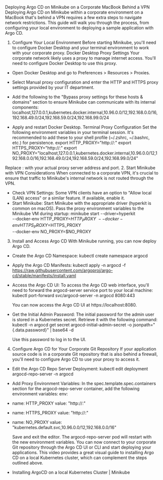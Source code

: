 Deploying Argo CD on Minikube on a Corporate MacBook Behind a VPN
Deploying Argo CD on Minikube within a corporate environment on a MacBook that's behind a VPN requires a few extra steps to navigate network restrictions. This guide will walk you through the process, from configuring your local environment to deploying a sample application with Argo CD.
1. Configure Your Local Environment
Before starting Minikube, you'll need to configure Docker Desktop and your terminal environment to work with your corporate proxy.
Docker Desktop Proxy Settings
Your corporate network likely uses a proxy to manage internet access. You'll need to configure Docker Desktop to use this proxy.
 * Open Docker Desktop and go to Preferences > Resources > Proxies.
 * Select Manual proxy configuration and enter the HTTP and HTTPS proxy settings provided by your IT department.
 * Add the following to the "Bypass proxy settings for these hosts & domains" section to ensure Minikube can communicate with its internal components:
   localhost,127.0.0.1,kubernetes.docker.internal,10.96.0.0/12,192.168.0.0/16,192.168.49.0/24,192.168.59.0/24,192.168.99.0/24

 * Apply and restart Docker Desktop.
Terminal Proxy Configuration
Set the following environment variables in your terminal session. It's recommended to add these to your shell profile (~/.zshrc, ~/.bashrc, etc.) for persistence.
export HTTP_PROXY="http://<your-proxy-url>:<port>"
export HTTPS_PROXY="http://<your-proxy-url>:<port>"
export NO_PROXY="localhost,127.0.0.1,kubernetes.docker.internal,10.96.0.0/12,192.168.0.0/16,192.168.49.0/24,192.168.59.0/24,192.168.99.0/24"

Replace <your-proxy-url>:<port> with your actual proxy server address and port.
2. Start Minikube with VPN Considerations
When connected to a corporate VPN, it's crucial to ensure that traffic to Minikube's internal network is not routed through the VPN.
 * Check VPN Settings: Some VPN clients have an option to "Allow local (LAN) access" or a similar feature. If available, enable it.
 * Start Minikube: Start Minikube with the appropriate driver (hyperkit is common on macOS). Pass the proxy environment variables to the Minikube VM during startup:
   minikube start --driver=hyperkit \
--docker-env HTTP_PROXY=$HTTP_PROXY \
--docker-env HTTPS_PROXY=$HTTPS_PROXY \
--docker-env NO_PROXY=$NO_PROXY

3. Install and Access Argo CD
With Minikube running, you can now deploy Argo CD.
 * Create the Argo CD Namespace:
   kubectl create namespace argocd

 * Apply the Argo CD Manifests:
   kubectl apply -n argocd -f https://raw.githubusercontent.com/argoproj/argo-cd/stable/manifests/install.yaml

 * Access the Argo CD UI: To access the Argo CD web interface, you'll need to forward the argocd-server service port to your local machine:
   kubectl port-forward svc/argocd-server -n argocd 8080:443

   You can now access the Argo CD UI at https://localhost:8080.
 * Get the Initial Admin Password: The initial password for the admin user is stored in a Kubernetes secret. Retrieve it with the following command:
   kubectl -n argocd get secret argocd-initial-admin-secret -o jsonpath="{.data.password}" | base64 -d

   Use this password to log in to the UI.
4. Configure Argo CD for Your Corporate Git Repository
If your application source code is in a corporate Git repository that is also behind a firewall, you'll need to configure Argo CD to use your proxy to access it.
 * Edit the Argo CD Repo Server Deployment:
   kubectl edit deployment argocd-repo-server -n argocd

 * Add Proxy Environment Variables: In the spec.template.spec.containers section for the argocd-repo-server container, add the following environment variables:
   env:
- name: HTTP_PROXY
  value: "http://<your-proxy-url>:<port>"
- name: HTTPS_PROXY
  value: "http://<your-proxy-url>:<port>"
- name: NO_PROXY
  value: "kubernetes.default.svc,10.96.0.0/12,192.168.0.0/16"

   Save and exit the editor. The argocd-repo-server pod will restart with the new environment variables.
You can now connect to your corporate Git repository through the Argo CD UI or CLI and start deploying your applications.
This video provides a great visual guide to installing Argo CD on a local Kubernetes cluster, which can complement the steps outlined above.
 * Installing ArgoCD on a local Kubernetes Cluster | Minikube
